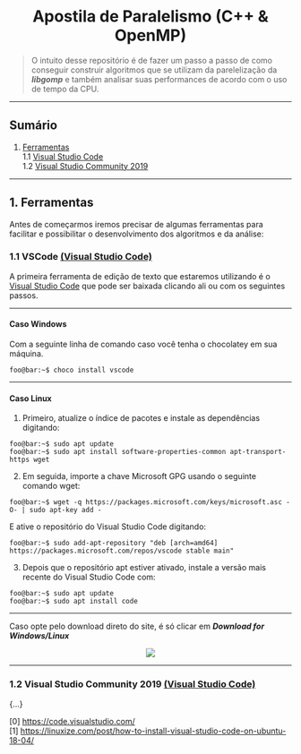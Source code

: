 # <h1 align="center">Apostila de Paralelismo (C++ & OpenMP)</h1>

> O intuito desse repositório é de fazer um passo a passo de como conseguir construir
> algoritmos que se utilizam da parelelização da ***libgomp*** e também analisar suas 
> performances de acordo com o uso de tempo da CPU.

---

## Sumário

1. <a href="#Ferramentas">Ferramentas</a><br>
  1.1 <a href="#VSC">Visual Studio Code</a><br>
  1.2 <a href="#VSC2">Visual Studio Community 2019</a>
----

<div id="Ferramentas"></div>

## 1. Ferramentas

Antes de começarmos iremos precisar de algumas ferramentas para facilitar e possibilitar o desenvolvimento dos algoritmos e da análise:
 
<div id="VSC"></div>

### 1.1 VSCode [(Visual Studio Code)](https://github.com/microsoft/vscode)

A primeira ferramenta de edição de texto que estaremos utilizando é o [Visual Studio Code](https://code.visualstudio.com/) que pode ser baixada clicando ali ou com os seguintes passos.

----

#### Caso Windows
Com a seguinte linha de comando caso você tenha o chocolatey em sua máquina.
```console
foo@bar:~$ choco install vscode
```

----

#### Caso Linux

01. Primeiro, atualize o índice de pacotes e instale as dependências digitando:
```console
foo@bar:~$ sudo apt update
foo@bar:~$ sudo apt install software-properties-common apt-transport-https wget
```

02. Em seguida, importe a chave Microsoft GPG usando o seguinte comando wget:
```console
foo@bar:~$ wget -q https://packages.microsoft.com/keys/microsoft.asc -O- | sudo apt-key add -
```
E ative o repositório do Visual Studio Code digitando:
```console
foo@bar:~$ sudo add-apt-repository "deb [arch=amd64] https://packages.microsoft.com/repos/vscode stable main"
```

03. Depois que o repositório apt estiver ativado, instale a versão mais recente do Visual Studio Code com:
```console
foo@bar:~$ sudo apt update
foo@bar:~$ sudo apt install code
```

____

Caso opte pelo download direto do site, é só clicar em ***Download for Windows/Linux***

<p align="center">
  <img src="https://github.com/Daniel-Boll/Apostila_Paralelismo/blob/master/Imagens/Apostila_1.png">
</p>

____

<div id="VSC2"></div>

### 1.2 Visual Studio Community 2019 [(Visual Studio Code)](https://github.com/microsoft/vscode)

{...}

[0] https://code.visualstudio.com/<br>
[1] https://linuxize.com/post/how-to-install-visual-studio-code-on-ubuntu-18-04/
